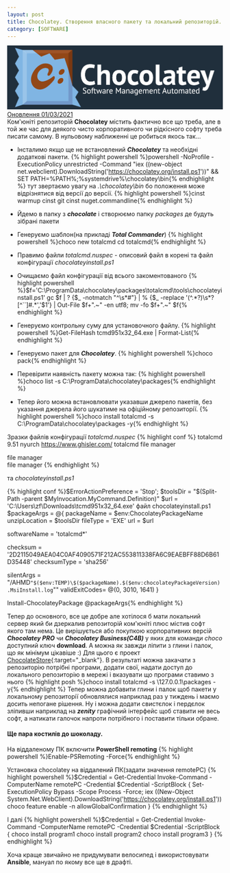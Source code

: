 ```yaml
---
layout: post
title: Chocolatey. Створення власного пакету та локальний репозиторій.
category: [SOFTWARE]
---
```

![chocolatey logo](/assets/media/choco.png?style=head)  
[Оновлення 01/03/2021](#ще-пара-костилів-до-шоколаду)  
Ком'юніті репозиторій **Chocolatey** містить фактично все що треба, але в той же час для деякого чисто корпоративного чи рідкісного софту треба писати самому. В нульовому наближенні це робиться якось так...<!--more-->

- Інсталимо якщо ще не встановлений ***Chocolatey*** та необхідні додаткові пакети.
      {% highlight powershell %}powershell -NoProfile -ExecutionPolicy unrestricted -Command "iex ((new-object net.webclient).DownloadString('https://chocolatey.org/install.ps1'))" && SET PATH=%PATH%;%systemdrive%\chocolatey\bin{% endhighlight %}
тут звертаємо увагу на *.\chocolatey\bin* бо положення може відрізнятися від версії до версії.
      {% highlight powershell %}cinst warmup
cinst git
cinst nuget.commandline{% endhighlight %}
- Йдемо в папку з ***chocolate*** і створюємо папку *packages* де будуть зібрані пакети
- Генеруємо шаблон(на прикладі ***Total Commander***)
  {% highlight powershell %}choco new totalcmd
cd totalcmd{% endhighlight %}
- Правимо файли *totalcmd.nuspec* - описовий файл в корені та файл конфігурації *chocolateyinstall.ps1*
- Очищаємо файл конфігурації від всього закоментованого
  {% highlight powershell %}$f='C:\ProgramData\chocolatey\packages\totalcmd\tools\chocolateyinstall.ps1'
gc $f | ? {$_ -notmatch "^\s*#"} | % {$_ -replace '(^.*?)\s*?[^``]#.*','$1'} | Out-File $f+".~" -en utf8; mv -fo $f+".~" $f{% endhighlight %}

- Генеруємо контрольну суму для установочного файлу.
  {% highlight powershell %}Get-FileHash tcmd951x32_64.exe | Format-List{% endhighlight %}
- Генеруємо пакет для ***Chocolatey***.
      {% highlight powershell %}choco pack{% endhighlight %}
- Перевірити наявність пакету можна так:
      {% highlight powershell %}choco list -s C:\ProgramData\chocolatey\packages{% endhighlight %}
- Тепер його можна встановлювати указавши джерело пакетів, без указання джерела його шукатиме на офіційному репозиторії.
      {% highlight powershell %}choco install totalcmd -s C:\ProgramData\chocolatey\packages -y{% endhighlight %}

Зразки файлів конфігурації *totalcmd.nuspec*
  {% highlight conf %} <?xml version="1.0" encoding="utf-8"?>
<package xmlns="http://schemas.microsoft.com/packaging/2015/06/nuspec.xsd">
  <metadata>
    <id>totalcmd</id>
    <version>9.51</version>
    <title>totalcmd (Install)</title>
    <authors>nyurch</authors>
    <projectUrl>https://www.ghisler.com/</projectUrl>
    <tags>totalcmd file manager</tags>
    <summary>file manager</summary>
    <description>file manager</description>
  </metadata>
  <files>
    <file src="tools\**" target="tools" />
  </files>
</package>{% endhighlight %}

та *chocolateyinstall.ps1*

  {% highlight conf %}$ErrorActionPreference = 'Stop';
$toolsDir   = "$(Split-Path -parent $MyInvocation.MyCommand.Definition)"
$url        = 'C:\Users\zf\Downloads\tcmd951x32_64.exe'
файл chocolateyinstall.ps1
$packageArgs = @{
  packageName   = $env:ChocolateyPackageName
  unzipLocation = $toolsDir
  fileType      = 'EXE'
  url           = $url

  softwareName  = 'totalcmd*'

  checksum      = '2D2115049AEA04C0AF4090571F212AC553811338FA6C9EAEBFF88D6B61D35448'
  checksumType  = 'sha256'

  silentArgs    = "/AHMD`"$($env:TEMP)\$($packageName).$($env:chocolateyPackageVersion).MsiInstall.log`""
  validExitCodes= @(0, 3010, 1641)
}

Install-ChocolateyPackage @packageArgs{% endhighlight %}

Тепер до основного, все це добре але хотілося б мати локальний сервер який би дзеркалив репозиторій ком'юніті плюс містив софт якого там нема. Це вирішується або покупкою корпоративних версій ***Chocolatey PRO*** чи ***Chocolatey Business(C4B)*** у яких для команди *choco* доступний ключ **download**. А можна як завжди ліпити з глини і палок, що як мінімум цікавіше :) Для цього є проект [ChocolateStore](https://github.com/BahKoo/ChocolateStore "ChocolateStore"){:target="_blank"}. В результаті можна закачати з репозиторію потрібні програми, додати свої, надати доступ до локального репозиторію в мережі і вказувати що програми ставимо з нього
  {% highlight posh %}choco install totalcmd -s \\127.0.0.1\packages -y{% endhighlight %}
Тепер можна добавити глини і палок щоб пакети у локальному репозиторії обновлялися наприклад раз у тиждень і маємо досить непогане рішення. Ну і можна додати свистєлок і пердєлок зліпивши наприклад на ***zenity*** графічний інтерфейс щоб ставити не весь софт, а натикати галочок напроти потрібного і поставити тільки обране.

#### Ще пара костилів до шоколаду.

На віддаленому ПК включити **PowerShell remoting**
{% highlight powershell %}Enable-PSRemoting -Force{% endhighlight %}

Установка chocolatey на віддалений ПК(задати значення remotePC)
{% highlight powershell %}$Credential = Get-Credential
Invoke-Command -ComputerName remotePC -Credential $Credential -ScriptBlock
{
Set-ExecutionPolicy Bypass -Scope Process -Force; iex ((New-Object System.Net.WebClient).DownloadString('https://chocolatey.org/install.ps1'))
  choco feature enable -n allowGlobalConfirmation
}
{% endhighlight %}

І далі
{% highlight powershell %}$Credential = Get-Credential
Invoke-Command -ComputerName remotePC -Credential $Credential -ScriptBlock
{
    choco install program1
    choco install program2
    choco install program3
}
{% endhighlight %}

Хоча краще звичайно не придумувати велосипед і використовувати **Ansible**, мануал по якому все ще в драфті.
